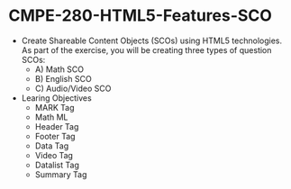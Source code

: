 # CMPE-280-HTML5-Features-SCO

* Create Shareable Content Objects (SCOs) using HTML5 technologies. 
  As part of the exercise, you will be creating three types of question SCOs:
  - A) Math SCO
  - B) English SCO
  - C) Audio/Video SCO
* Learing Objectives
  - MARK Tag
  - Math ML
  - Header Tag
  - Footer Tag
  - Data Tag
  - Video Tag
  - Datalist Tag
  - Summary Tag
